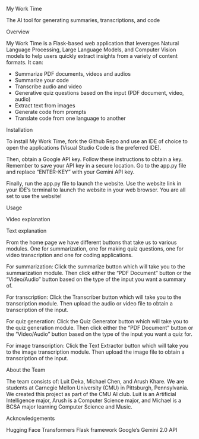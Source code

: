 My Work Time

The AI tool for generating summaries, transcriptions, and code

Overview

My Work Time is a Flask-based web application that leverages Natural Language Processing, Large Language Models, and Computer Vision models to help users quickly extract insights from a variety of content formats. It can:
- Summarize PDF documents, videos and audios
- Summarize your code
- Transcribe audio and video
- Generative quiz questions based on the input (PDF document, video, audio)
- Extract text from images
- Generate code from prompts
- Translate code from one language to another

Installation

To install My Work Time, fork the Github Repo and use an IDE of choice to open the applications (Visual Studio Code is the preferred IDE). 

Then, obtain a Google API key. Follow these instructions to obtain a key. Remember to save your API key in a secure location. Go to the app.py file and replace “ENTER-KEY” with your Gemini API key.

Finally, run the app.py file to launch the website. Use the website link in your IDE’s terminal to launch the website in your web browser. You are all set to use the website!

Usage

Video explanation

Text explanation

From the home page we have different buttons that take us to various modules. One for summarization, one for making quiz questions, one for video transcription and one for coding applications.

For summarization: Click the summarize button which will take you to the summarization module. Then click either the “PDF Document” button or the “Video/Audio” button based on the type of the input you want a summary of.


For transcription: Click the Transcriber button which will take you to the transcription module. Then upload the audio or video file to obtain a transcription of the input.

For quiz generation: Click the Quiz Generator button which will take you to the quiz generation module. Then click either the “PDF Document” button or the “Video/Audio” button based on the type of the input you want a quiz for.

For image transcription:  Click the Text Extractor button which will take you to the image transcription module. Then upload the image file to obtain a transcription of the input.

About the Team

The team consists of: Luit Deka, Michael Chen, and Arush Khare. We are students at Carnegie Mellon University (CMU) in Pittsburgh, Pennsylvania. We created this project as part of the CMU AI club. Luit is an Artificial Intelligence major, Arush is a Computer Science major, and Michael is a BCSA major learning Computer Science and Music.	

Acknowledgements

Hugging Face Transformers
Flask framework
Google’s Gemini 2.0 API

